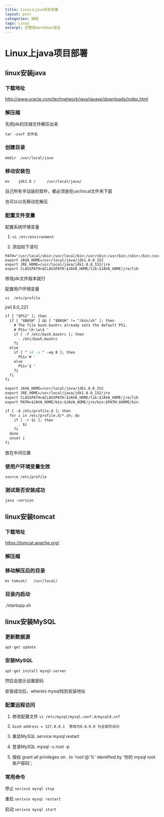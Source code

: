 ```yaml
---
title: Linux上java项目部署
layout: post
categories: 编程
tags: Linux
excerpt: 完整版markdown语法
---
```


# Linux上java项目部署

## linux安装java

### 下载地址

http://www.oracle.com/technetwork/java/javase/downloads/index.html

### 解压缩

先把jdk的压缩文件解压出来

`tar -zxvf 文件名`

### 创建目录

`mkdir  /usr/local/java`

### 移动安装包

`mv    jdk1.8 /     /usr/local/java/`

自己所有手动装的软件，都必须放在usr/local文件夹下面

也可以以先移动在解压

###  配置文件变量

配置系统环境变量

1. `vi /etc/environment`

2. 添加如下语句

```text
PATH="/usr/local/sbin:/usr/local/bin:/usr/sbin:/usr/bin:/sbin:/bin:/usr/games:/usr/local/games"
export JAVA_HOME=/usr/local/java/jdk1.8.0_152
export JRE_HOME=/usr/local/java/jdk1.8.0_152/jre
export CLASSPATH=$CLASSPATH:$JAVA_HOME/lib:$JAVA_HOME/jre/lib
```

修改jdk文件版本就行

配置用户环境变量

`vi  /etc/profile `

jre1.8.0_221

```reStructuredText
if [ "$PS1" ]; then
  if [ "$BASH" ] && [ "$BASH" != "/bin/sh" ]; then
    # The file bash.bashrc already sets the default PS1.
    # PS1='\h:\w\$ '
    if [ -f /etc/bash.bashrc ]; then
      . /etc/bash.bashrc
    fi
  else
    if [ "`id -u`" -eq 0 ]; then
      PS1='# '
    else
      PS1='$ '
    fi
  fi
fi

export JAVA_HOME=/usr/local/java/jdk1.8.0_152
export JRE_HOME=/usr/local/java/jdk1.8.0_152/jre
export CLASSPATH=$CLASSPATH:$JAVA_HOME/lib:$JAVA_HOME/jre/lib
export PATH=$JAVA_HOME/bin:$JAVA_HOME/jre/bin:$PATH:$HOME/bin

if [ -d /etc/profile.d ]; then
  for i in /etc/profile.d/*.sh; do
    if [ -r $i ]; then
      . $i
    fi
  done
  unset i
fi
```

放在中间位置

### 使用户环境变量生效

`source /etc/profile`

### 测试是否安装成功

```text
java -version
```





## linux安装tomcat

### 下载地址

https://tomcat.apache.org/

### 解压缩

### 移动解压后的目录

`mv tomcat/   /usr/local/`

### 目录内启动

./startupp.sh



## linux安装MySQL

### 更新数据源

`apt-get update`

### 安装MySQL

`apt-get install mysql-server`

然后会提示设置密码

安装成功后，whereis  mysql找到安装地址

### 配置远程访问

1. 修改配置文件 `vi /etc/mysql/mysql.conf.d/mysqld.cnf`

2. ```text
   bind-address = 127.0.0.1  修改为0.0.0.0 为全部可访问
   ```

3. 重启MySQL        service mysql restart

4. 登录MySQL         mysql -u root   -p

5.  授权 grant all privileges on *.* to 'root'@'%' identified by '你的 mysql root 账户密码';



### 常用命令

停止 `serivce mysql stop`

重启  `serivce mysql restart`

启动  `serivce mysql start`

